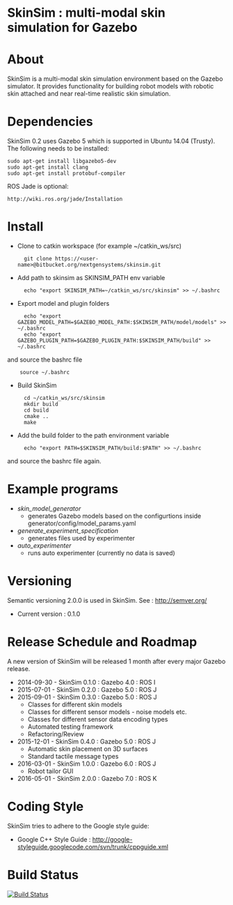 # SkinSim : multi-modal skin simulation for Gazebo

# About
SkinSim is a multi-modal skin simulation environment based on the Gazebo simulator. It provides functionality for building robot models with robotic skin attached and near real-time realistic skin simulation.

# Dependencies
SkinSim 0.2 uses Gazebo 5 which is supported in Ubuntu 14.04 (Trusty). The following needs to be installed:
```
sudo apt-get install libgazebo5-dev
sudo apt-get install clang  
sudo apt-get install protobuf-compiler
```
ROS Jade is optional:
```
http://wiki.ros.org/jade/Installation
```
# Install
- Clone to catkin workspace (for example ~/catkin_ws/src)  

		git clone https://<user-name>@bitbucket.org/nextgensystems/skinsim.git


- Add path to skinsim as SKINSIM_PATH env variable

		echo "export SKINSIM_PATH=~/catkin_ws/src/skinsim" >> ~/.bashrc


- Export model and plugin folders

		echo "export GAZEBO_MODEL_PATH=$GAZEBO_MODEL_PATH:$SKINSIM_PATH/model/models" >> ~/.bashrc
		echo "export GAZEBO_PLUGIN_PATH=$GAZEBO_PLUGIN_PATH:$SKINSIM_PATH/build" >> ~/.bashrc
and source the bashrc file

		source ~/.bashrc


- Build SkinSim

		cd ~/catkin_ws/src/skinsim
		mkdir build
		cd build
		cmake ..
		make

- Add the build folder to the path environment variable

		echo "export PATH=$SKINSIM_PATH/build:$PATH" >> ~/.bashrc
and source the bashrc file again.


# Example programs

- *skin_model_generator*
    - generates Gazebo models based on the configurtions inside generator/config/model_params.yaml 
- *generate_experiment_specification*
    - generates files used by experimenter
- *auto_experimenter*
    - runs auto experimenter (currently no data is saved) 

# Versioning
Semantic versioning 2.0.0 is used in SkinSim. See : http://semver.org/

- Current version : 0.1.0

# Release Schedule and Roadmap
A new version of SkinSim will be released 1 month after every major Gazebo release.

- 2014-09-30 - SkinSim 0.1.0 : Gazebo 4.0 : ROS I
- 2015-07-01 - SkinSim 0.2.0 : Gazebo 5.0 : ROS J
- 2015-09-01 - SkinSim 0.3.0 : Gazebo 5.0 : ROS J
    - Classes for different skin models
    - Classes for different sensor models - noise models etc.
    - Classes for different sensor data encoding types
    - Automated testing framework
    - Refactoring/Review
- 2015-12-01 - SkinSim 0.4.0 : Gazebo 5.0 : ROS J
    - Automatic skin placement on 3D surfaces
    - Standard tactile message types
- 2016-03-01 - SkinSim 1.0.0 : Gazebo 6.0 : ROS J
    - Robot tailor GUI
- 2016-05-01 - SkinSim 2.0.0 : Gazebo 7.0 : ROS K

# Coding Style

SkinSim tries to adhere to the Google style guide:

- Google C++ Style Guide : http://google-styleguide.googlecode.com/svn/trunk/cppguide.xml

# Build Status

[![Build Status](https://drone.io/bitbucket.org/nextgensystems/skinsim/status.png)](https://drone.io/bitbucket.org/nextgensystems/skinsim/latest)